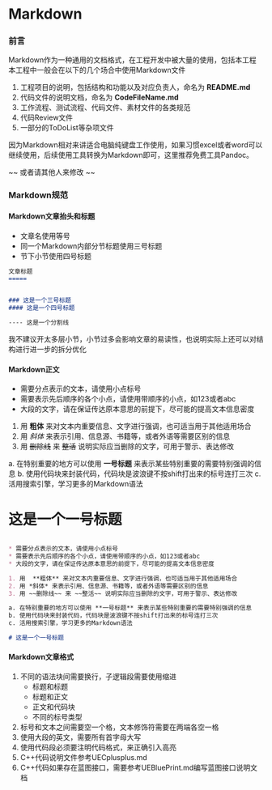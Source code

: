 <!---
   Copyright (C) 2024  All rights reserved.

   Author        : OceanEyeFF
   Email         : fdch00@163.com
   File Name     : Markdown.md
   Last Modified : 2024-09-10 00:05
   Describe      : 

--->

Markdown
====

### 前言
Markdown作为一种通用的文档格式，在工程开发中被大量的使用，包括本工程
本工程中一般会在以下的几个场合中使用Markdown文件

1. 工程项目的说明，包括结构和功能以及对应负责人，命名为 **README.md**
2. 代码文件的说明文档，命名为 **CodeFileName.md**
3. 工作流程、测试流程、代码文件、素材文件的各类规范
4. 代码Review文件
5. 一部分的ToDoList等杂项文件

因为Markdown相对来讲适合电脑纯键盘工作使用，如果习惯excel或者word可以继续使用，后续使用工具转换为Markdown即可，这里推荐免费工具Pandoc。

~~
 或者请其他人来修改
~~

### Markdown规范

#### Markdown文章抬头和标题

* 文章名使用等号
* 同一个Markdown内部分节标题使用三号标题
* 节下小节使用四号标题

```markdown
文章标题
=====


### 这是一个三号标题
#### 这是一个四号标题

---- 这是一个分割线

```
我不建议开太多层小节，小节过多会影响文章的易读性，也说明实际上还可以对结构进行进一步的拆分优化

#### Markdown正文

* 需要分点表示的文本，请使用小点标号
* 需要表示先后顺序的各个小点，请使用带顺序的小点，如123或者abc
* 大段的文字，请在保证传达原本意思的前提下，尽可能的提高文本信息密度

1. 用  **粗体** 来对文本内重要信息、文字进行强调，也可适当用于其他适用场合
2. 用 *斜体* 来表示引用、信息源、书籍等，或者外语等需要区别的信息
3. 用 ~~删除线~~ 来 ~~整活~~ 说明实际应当删除的文字，可用于警示、表达修改

a. 在特别重要的地方可以使用 **一号标题** 来表示某些特别重要的需要特别强调的信息
b. 使用代码块来封装代码，代码块是波浪键不按shift打出来的标号连打三次
c. 活用搜索引擎，学习更多的Markdown语法

# 这是一个一号标题

```markdown

* 需要分点表示的文本，请使用小点标号
* 需要表示先后顺序的各个小点，请使用带顺序的小点，如123或者abc
* 大段的文字，请在保证传达原本意思的前提下，尽可能的提高文本信息密度

1. 用  **粗体** 来对文本内重要信息、文字进行强调，也可适当用于其他适用场合
2. 用 *斜体* 来表示引用、信息源、书籍等，或者外语等需要区别的信息
3. 用 ~~删除线~~ 来 ~~整活~~ 说明实际应当删除的文字，可用于警示、表达修改

a. 在特别重要的地方可以使用 **一号标题** 来表示某些特别重要的需要特别强调的信息
b. 使用代码块来封装代码，代码块是波浪键不按shift打出来的标号连打三次
c. 活用搜索引擎，学习更多的Markdown语法

# 这是一个一号标题
```

#### Markdown文章格式

1. 不同的语法块间需要换行，子逻辑段需要使用缩进
	* 标题和标题
	* 标题和正文
	* 正文和代码块
	* 不同的标号类型
2. 标号和文本之间需要空一个格，文本修饰符需要在两端各空一格
3. 使用大段的英文，需要所有首字母大写
4. 使用代码段必须要注明代码格式，来正确引入高亮
5. C++代码说明文件参考UECplusplus.md
6. C++代码如果存在蓝图接口，需要参考UEBluePrint.md编写蓝图接口说明文档

